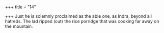 +++
title = "14"

+++
Just he is solemnly proclaimed as the able one, as Indra, beyond all  hatreds.
The lad ripped (out) the rice porridge that was cooking far away on the  mountain.